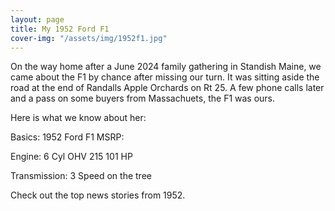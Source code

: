 ```yaml
---
layout: page
title: My 1952 Ford F1
cover-img: "/assets/img/1952f1.jpg"
---
```

On the way home after a June 2024 family gathering in Standish Maine, we came about the F1 by chance after missing our turn.  It was sitting aside the road at the end of Randalls Apple Orchards on Rt 25.  A few phone calls later and a pass on some buyers from Massachuets, the F1 was ours.

Here is what we know about her:

Basics:
1952 Ford F1
MSRP: 

Engine:
6 Cyl OHV 215
101 HP

Transmission:
3 Speed on the tree

Check out the top news stories from 1952.

<!--stackedit_data:
eyJoaXN0b3J5IjpbLTE2NjEwMDczMzEsMTU1MzQ1ODQ0NCwtMT
g0NzQzNDA0NywtMTIzMzE5MjY1NywxMzI1NDAzMTA3LDE3NDg3
NDY5OTJdfQ==
-->